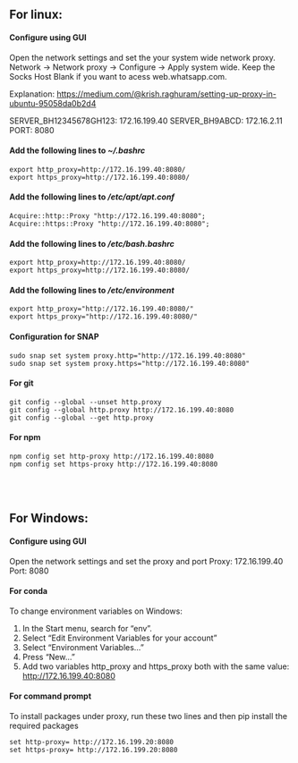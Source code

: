 
## For linux:
#### Configure using GUI

Open the network settings and set the your system wide network proxy.
Network -> Network proxy -> Configure -> Apply system wide.
Keep the Socks Host Blank if you want to acess web.whatsapp.com.

Explanation: https://medium.com/@krish.raghuram/setting-up-proxy-in-ubuntu-95058da0b2d4

SERVER_BH12345678GH123: 172.16.199.40
SERVER_BH9ABCD: 172.16.2.11
PORT: 8080

#### Add the following lines to _~/.bashrc_

```
export http_proxy=http://172.16.199.40:8080/ 
export https_proxy=http://172.16.199.40:8080/ 
```

#### Add the following lines to _/etc/apt/apt.conf_

```
Acquire::http::Proxy "http://172.16.199.40:8080"; 
Acquire::https::Proxy "http://172.16.199.40:8080"; 
```

#### Add the following lines to _/etc/bash.bashrc_

```
export http_proxy=http://172.16.199.40:8080/ 
export https_proxy=http://172.16.199.40:8080/ 
```

#### Add the following lines to _/etc/environment_

```
export http_proxy="http://172.16.199.40:8080/"
export https_proxy="http://172.16.199.40:8080/"
```

#### Configuration for SNAP

```
sudo snap set system proxy.http="http://172.16.199.40:8080"
sudo snap set system proxy.https="http://172.16.199.40:8080"
```

#### For git
```
git config --global --unset http.proxy
git config --global http.proxy http://172.16.199.40:8080
git config --global --get http.proxy
```

#### For npm
```
npm config set http-proxy http://172.16.199.40:8080
npm config set https-proxy http://172.16.199.40:8080
```

<br><br>
## For Windows:
#### Configure using GUI
Open the network settings and set the proxy and port
Proxy: 172.16.199.40
Port: 8080

#### For conda
To change environment variables on Windows:
1. In the Start menu, search for “env”.
2. Select “Edit Environment Variables for your account”
3. Select “Environment Variables…”
4. Press “New…”
5. Add two variables http_proxy and https_proxy both with the same value: http://172.16.199.40:8080


#### For command prompt
To install packages under proxy, run these two lines and then pip install the required packages
```
set http-proxy= http://172.16.199.20:8080
set https-proxy= http://172.16.199.20:8080
```

